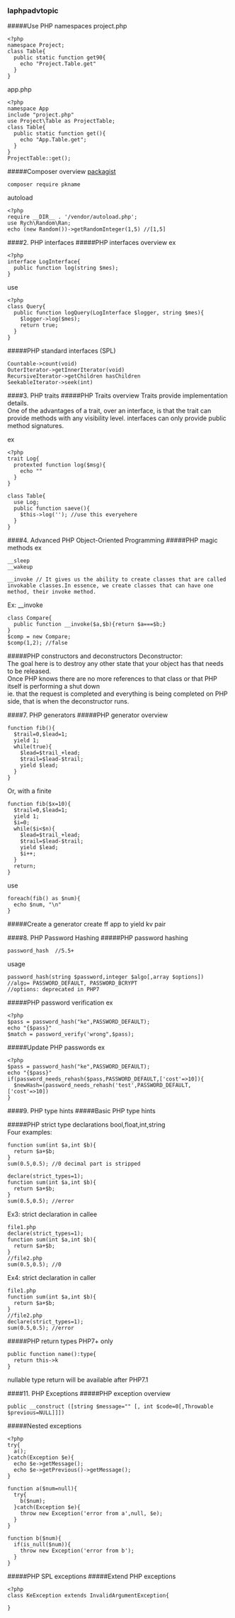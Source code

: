 ### laphpadvtopic
#####Use PHP namespaces
project.php
```
<?php
namespace Project;
class Table{
  public static function get90{
    echo "Project.Table.get" 
  }
}
```

app.php
```
<?php
namespace App
include "project.php"
use Project\Table as ProjectTable;
class Table{
  public static function get(){
    echo "App.Table.get";
  }
}
ProjectTable::get();
```
#####Composer overview
[packagist](http://packagist.com)
```
composer require pkname
```
autoload
```
<?php
require __DIR__ . '/vendor/autoload.php';
use Rych\Random\Ran;
echo (new Random())->getRandomInteger(1,5) //[1,5]
```

####2. PHP interfaces
#####PHP interfaces overview
ex
```
<?php 
interface LogInterface{
  public function log(string $mes);
}
```
use
```
<?php
class Query{
  public function logQuery(LogInterface $logger, string $mes){
    $logger->log($mes);
    return true;
  }
}
```
#####PHP standard interfaces (SPL)
```
Countable->count(void)
OuterIterator->getInnerIterator(void)
RecursiveIterator->getChildren hasChildren
SeekableIterator->seek(int)
```
####3. PHP traits
#####PHP Traits overview
Traits provide implementation details.  
One of the advantages of a trait, over an interface, is that the trait can provide methods with any visibility level. interfaces can only provide public method signatures.  

ex
```
<?php
trait Log{
  protexted function log($msg){
    echo ""
  }
}

class Table{
  use Log;
  public function saeve(){
    $this->log(''); //use this everyehere
  }
}
```
####4. Advanced PHP Object-Oriented Programming
#####PHP magic methods
ex
```
__sleep
__wakeup
```
```
__invoke // It gives us the ability to create classes that are called invokable classes.In essence, we create classes that can have one method, their invoke method.
```
Ex: __invoke
```
class Compare{
  public function __invoke($a,$b){return $a===$b;}
}
$comp = new Compare;
$comp(1,2); //false
```
#####PHP constructors and deconstructors
Deconstructor:  
The goal here is to destroy any other state that your object has that needs to be released.  
Once PHP knows there are no more references to that class or that PHP itself is performing a shut down  
ie. that the request is completed and everything is being completed on PHP side, that is when the deconstructor runs.  








####7. PHP generators
#####PHP generator overview
```
function fib(){
  $trail=0,$lead=1;
  yield 1;
  while(true){
    $lead=$trail_+lead;
    $trail=$lead-$trail;
    yield $lead;
  }
}
```
Or, with a finite
```
function fib($x=10){
  $trail=0,$lead=1;
  yield 1;
  $i=0;
  while($i<$n){
    $lead=$trail_+lead;
    $trail=$lead-$trail;
    yield $lead;
    $i++;
  }
  return;
}
```
use
```
foreach(fib() as $num){
  echo $num, "\n"
}
```

#####Create a generator
create ff app to yield kv pair














####8. PHP Password Hashing
#####PHP password hashing
```
password_hash  //5.5+
```
usage
```
password_hash(string $password,integer $algo[,array $options])
//algo= PASSWORD_DEFAULT, PASSWORD_BCRYPT
//options: deprecated in PHP7
```
#####PHP password verification
ex
```
<?php
$pass = password_hash("ke",PASSWORD_DEFAULT);
echo "{$pass}"
$match = password_verify('wrong",$pass);
```

#####Update PHP passwords
ex
```
<?php
$pass = password_hash("ke",PASSWORD_DEFAULT);
echo "{$pass}"
if(password_needs_rehash($pass,PASSWORD_DEFAULT,['cost'=>10]){
  $newHash=(password_needs_rehash('test',PASSWORD_DEFAULT,['cost'=>10])
}
```
####9. PHP type hints
#####Basic PHP type hints

#####PHP strict type declarations
bool,float,int,string  
Four examples:
```
function sum(int $a,int $b){
  return $a+$b;
}
sum(0.5,0.5); //0 decimal part is stripped
```

```
declare(strict_types=1);
function sum(int $a,int $b){
  return $a+$b;
}
sum(0.5,0.5); //error
```
Ex3: strict declaration in callee
```
file1.php
declare(strict_types=1);
function sum(int $a,int $b){
  return $a+$b;
}
//file2.php
sum(0.5,0.5); //0
```

Ex4: strict declaration in caller
```
file1.php
function sum(int $a,int $b){
  return $a+$b;
}
//file2.php
declare(strict_types=1);
sum(0.5,0.5); //error
```
#####PHP return types
PHP7+ only  

```
public function name():type{
  return this->k
}
```
nullable type return will be available after PHP7.1





####11. PHP Exceptions
#####PHP exception overview
```
public __construct ([string $message="" [, int $code=0[,Throwable $previous=NULL]]])
```

#####Nested exceptions
```
<?php
try{
  a();
}catch(Exception $e){
  echo $e->getMessage();
  echo $e->getPrevious()->getMessage();
}

function a($num=null){
  try{
    b($num);
  }catch(Exception $e){
    throw new Exception('error from a',null, $e);
  }
}

function b($num){
  if(is_null($num)){
    throw new Exception('error from b');
  }
}
```
#####PHP SPL exceptions
#####Extend PHP exceptions
```
<?php
class KeException extends InvalidArgumentException{
    
}
```
